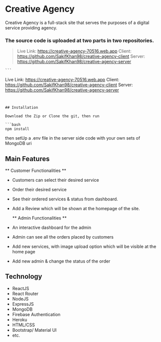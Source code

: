# Creative Agency

Creative Agency is a full-stack site that serves the purposes of a digital service providing agency.

### The source code is uploaded at two parts in two repositories.

> Live Link: https://creative-agency-70516.web.app
> Client: https://github.com/SakifKhan98/creative-agency-client
> Server: https://github.com/SakifKhan98/creative-agency-server

	```
 Live Link: https://creative-agency-70516.web.app
 Client: https://github.com/SakifKhan98/creative-agency-client
 Server: https://github.com/SakifKhan98/creative-agency-server
```


## Installation

Download the Zip or Clone the git, then run

```bash
npm install
```

then setUp a .env file in the server side code with your own sets of MongoDB uri


## Main Features
  
  
  ** Customer Functionalities **
- Customers can select their desired service
- Order their desired service
- See their ordered services & status from dashboard. 
- Add a Review which will be shown at the homepage of the site.

  ** Admin Functionalities **
- An interactive dashboard for the admin
- Admin can see all the orders placed by customers
- Add new services, with image upload option which will be visible
  at the home page
- Add new admin & change the status of the order


## Technology
 - ReactJS
 - React Router
 - NodeJS
 - ExpressJS
 - MongoDB
 - Firebase Authentication
 - Heroku
 - HTML/CSS
 - Bootstrap/ Material UI
 - etc.
